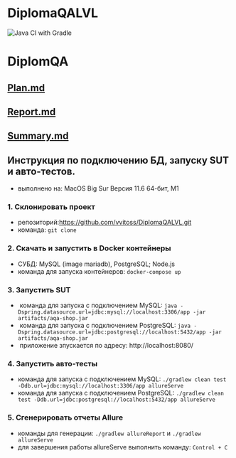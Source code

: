 # DiplomaQALVL
![Java CI with Gradle](https://github.com/vvitoss/DiplomaQALVL/actions/workflows/gradle.yml/badge.svg?branch=main)
# DiplomQA
## [Plan.md](documentation/Plan.md)
## [Report.md](documentation/Report.md)
## [Summary.md](documentation/Summary.md)
## Инструкция по подключению БД, запуску SUT и авто-тестов.
- выполнено на: MacOS Big Sur Версия 11.6 64-бит, M1
### 1. Склонировать проект
- репозиторий:https://github.com/vvitoss/DiplomaQALVL.git
- команда: `git clone` 
### 2. Скачать и запустить в Docker контейнеры 
- СУБД: MySQL (image mariadb), PostgreSQL; Node.js
- команда для запуска контейнеров: `docker-compose up`
### 3. Запустить SUT
-  команда для запуска с подключением MySQL: `java -Dspring.datasource.url=jdbc:mysql://localhost:3306/app -jar artifacts/aqa-shop.jar`
-  команда для запуска с подключением PostgreSQL: `java -Dspring.datasource.url=jdbc:postgresql://localhost:5432/app -jar artifacts/aqa-shop.jar`
-  приложение зпускается по адресу: http://localhost:8080/
### 4. Запустить авто-тесты
- команда для запуска с подключением MySQL: `./gradlew clean test -Ddb.url=jdbc:mysql://localhost:3306/app allureServe`
- команда для запуска с подключением PostgreSQL: `./gradlew clean test -Ddb.url=jdbc:postgresql://localhost:5432/app allureServe`
### 5. Сгенерировать отчеты Allure
- команды для генерации: `./gradlew allureReport` и `./gradlew allureServe`
- для завершения работы allureServe выполнить команду: `Control + С`
